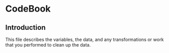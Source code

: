 # CodeBook
## Introduction
This file describes the variables, the data, and any transformations or work that you performed to clean up the data.

## 